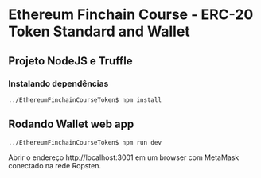 # Ethereum Finchain Course - ERC-20 Token Standard and Wallet

## Projeto NodeJS e Truffle

### Instalando dependências
`../EthereumFinchainCourseToken$ npm install`

## Rodando Wallet web app
`../EthereumFinchainCourseToken$ npm run dev`

Abrir o endereço http://localhost:3001 em um browser com MetaMask conectado na rede Ropsten.